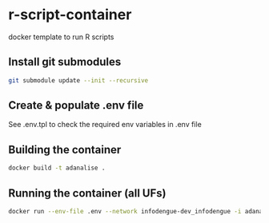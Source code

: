 # r-script-container
docker template to run R scripts

## Install git submodules
```sh
git submodule update --init --recursive
```

## Create & populate .env file
See .env.tpl to check the required env variables in .env file


## Building the container
```bash
docker build -t adanalise .
```

## Running the container (all UFs)
```bash
docker run --env-file .env --network infodengue-dev_infodengue -i adanalise --epiweek 202022
```

